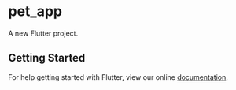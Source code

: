 # pet_app

A new Flutter project.

## Getting Started

For help getting started with Flutter, view our online
[documentation](https://flutter.io/).
